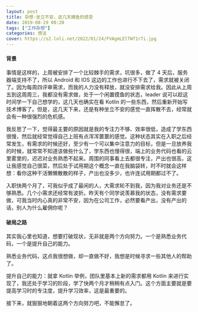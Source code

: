 ```yaml
---
layout: post
title: 杂想·坐立不安，这几天摸鱼的感受
date: 2019-08-29 00:20
tags: ["工作杂想"]
categories: 想法
cover: https://s2.loli.net/2022/01/24/FVAgmLElTWf1r7i.jpg
---
```


#### 背景

事情是这样的，上周被安排了一个比较棘手的需求，坑很多，做了 4 天后，服务器端支持不了，所以 Android 和 IOS 这边的工作也进行不下去了，需求就被关闭了。因为每周四评审需求，而我的人力没有释放，就没安排需求给我。因此从上周五到这周周三，我都没有需求做，处于一个闲置摸鱼的状态，leader 说可以趁这时间学一下自己想学的，这几天也确实在看 Kotlin 的一些东西，然后重新开始写技术博客了。但是，这几天下来，还是有种坐立不安的感觉一直挥散不去，经常就会有一种很强烈的危机感。

我反思了一下，觉得最主要的原因就是我的专注力不够、效率很低，造成了学东西很慢，然后就经常觉得自己上班有点浑浑噩噩的感觉。这种状态其实在入职之后经常发生，有需求的时候还好，至少有一个可以集中注意力的目标，但是一旦放养我的时候，就常常不知道该做些什么了，学东西也慢得很，端上的业务代码也看的云里雾里的，迟迟对业务熟悉不起来。周围的同事看上去都很专注，产出也很高，这让我感觉自己很菜，然后处于试用期这个概念一直在我脑袋转，时不时就会这样想：看你这种干活懒懒散散的样子，产出也没多少，也许连试用期都过不了。

入职快两个月了，可我似乎成了最闲的人，大需求轮不到我，因为我对业务还是不够熟悉。几个小需求还经常有波折。昨天有个同学说羡慕我的状态，没有需求要做，可我当时内心真的非常不安，因为在公司工作，必然要看产出，没有产出的话，别人为什么雇佣你呢？

#### 破局之路

其实我心里也知道，想要打破现状，无非就是两个方向努力。一个是熟悉业务代码，一个是提升自己的能力。

熟悉业务代码，这点我很想做，却一直做不好，我想是时候寻求一些其他人的帮助了。

提升自己的能力：就拿 Kotlin 举例，团队里基本上新的需求都用 Kotlin 来进行实现了，我还处于学习的阶段，学了快两个月才稍稍有点入门。这个方面主要就是要提高学习时的专注度，提升学习效率，这是最重要的。

接下来，就狠狠地朝着这两个方向努力吧，不能懈怠了。